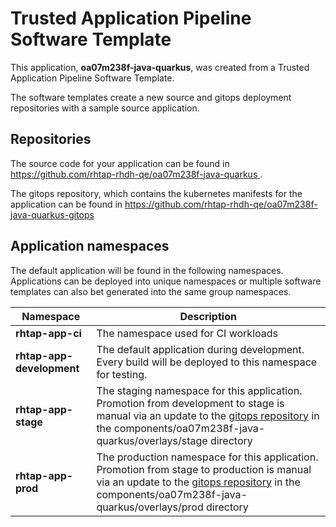 # Trusted Application Pipeline Software Template

This application, **oa07m238f-java-quarkus**, was created from a Trusted Application Pipeline Software Template.

The software templates create a new source and gitops deployment repositories with a sample source application. 

## Repositories

The source code for your application can be found in [https://github.com/rhtap-rhdh-qe/oa07m238f-java-quarkus ](https://github.com/rhtap-rhdh-qe/oa07m238f-java-quarkus ).
 
The gitops repository, which contains the kubernetes manifests for the application can be found in 
[https://github.com/rhtap-rhdh-qe/oa07m238f-java-quarkus-gitops ](https://github.com/rhtap-rhdh-qe/oa07m238f-java-quarkus-gitops ) 

## Application namespaces 

The default application will be found in the following namespaces. Applications can be deployed into unique namespaces or multiple software templates can also bet generated into the same group namespaces.  

|  Namespace   |  Description   |  
| -------- | -------- |
| **rhtap-app-ci** | The namespace used for CI workloads |
| **rhtap-app-development** | The default application during development. Every build will be deployed to this namespace for testing. |
| **rhtap-app-stage** | The staging namespace for this application. Promotion from development to stage is manual via an update to the [gitops repository](https://github.com/rhtap-rhdh-qe/oa07m238f-java-quarkus-gitops ) in the components/oa07m238f-java-quarkus/overlays/stage directory |
| **rhtap-app-prod** | The production namespace for this application. Promotion from stage to production is manual via an update to the [gitops repository](https://github.com/rhtap-rhdh-qe/oa07m238f-java-quarkus-gitops ) in the components/oa07m238f-java-quarkus/overlays/prod directory |